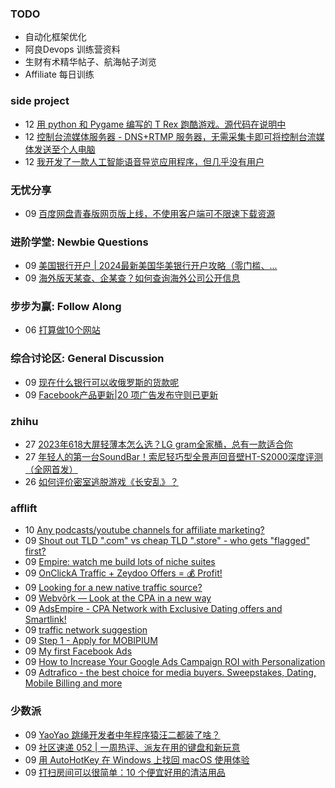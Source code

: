 ### TODO
-  自动化框架优化
-  阿良Devops 训练营资料
-  生财有术精华帖子、航海帖子浏览
-  Affiliate 每日训练

### side project
<!-- sideproject:START -->
-  12 [用 python 和 Pygame 编写的 T Rex 跑酷游戏。源代码在说明中](https://www.youtube.com/watch?v=pZySIXSelCA)
-  12 [控制台流媒体服务器 - DNS+RTMP 服务器，无需采集卡即可将控制台流媒体发送至个人电脑](https://github.com/Aioros/console-streaming-server)
-  12 [我开发了一款人工智能语音导览应用程序，但几乎没有用户](https://www.reddit.com/r/SideProject/comments/18gpp0e/ive_built_an_ai_audio_tour_app_but_have_almost_no/)<!-- sideproject:END -->


### 无忧分享
<!-- ruyo:START -->
-  09 [百度网盘青春版网页版上线，不使用客户端可不限速下载资源](https://51.ruyo.net/18709.html)<!-- ruyo:END -->

### 进阶学堂: Newbie Questions
<!-- advertcn1:START -->
-  09 [美国银行开户 | 2024最新美国华美银行开户攻略（零门槛、...](https://www.advertcn.com/thread-115654-1-1.html)
-  09 [海外版天某查、企某查？如何查询海外公司公开信息](https://www.advertcn.com/thread-115653-1-1.html)<!-- advertcn1:END -->

### 步步为赢: Follow Along
<!-- advertcn2:START -->
-  06 [打算做10个网站](https://www.advertcn.com/thread-115247-1-1.html)<!-- advertcn2:END -->

### 综合讨论区: General Discussion
<!-- advertcn3:START -->
-  09 [现在什么银行可以收俄罗斯的货款呢](https://www.advertcn.com/thread-115652-1-1.html)
-  09 [Facebook产品更新|20 项广告发布守则已更新](https://www.advertcn.com/thread-115649-1-1.html)<!-- advertcn3:END -->


### zhihu
<!-- zhihu:START -->
-  27 [2023年618大屏轻薄本怎么选？LG gram全家桶，总有一款适合你](http://zhuanlan.zhihu.com/p/632641888?utm_campaign=rss&utm_medium=rss&utm_source=rss&utm_content=title)
-  27 [年轻人的第一台SoundBar！索尼轻巧型全景声回音壁HT-S2000深度评测（全网首发）](http://zhuanlan.zhihu.com/p/630990296?utm_campaign=rss&utm_medium=rss&utm_source=rss&utm_content=title)
-  26 [如何评价密室逃脱游戏《长安乱》？](http://www.zhihu.com/question/563950552/answer/3045961312?utm_campaign=rss&utm_medium=rss&utm_source=rss&utm_content=title)<!-- zhihu:END -->

### afflift
<!-- afflift:START -->
-  10 [Any podcasts/youtube channels for affiliate marketing?](https://afflift.com/f/threads/any-podcasts-youtube-channels-for-affiliate-marketing.13425/)
-  09 [Shout out TLD &quot;.com&quot; vs cheap TLD &quot;.store&quot;  - who gets &quot;flagged&quot; first?](https://afflift.com/f/threads/shout-out-tld-com-vs-cheap-tld-store-who-gets-flagged-first.13429/)
-  09 [Empire: watch me build lots of niche suites](https://afflift.com/f/threads/empire-watch-me-build-lots-of-niche-suites.13342/)
-  09 [OnClickA Traffic + Zeydoo Offers = 💰 Profit!](https://afflift.com/f/threads/onclicka-traffic-zeydoo-offers-%F0%9F%92%B0-profit.13428/)
-  09 [Looking for a new native traffic source?](https://afflift.com/f/threads/looking-for-a-new-native-traffic-source.12647/)
-  09 [Webvõrk — Look at the CPA in a new way](https://afflift.com/f/threads/webv%C3%B5rk-%E2%80%94-look-at-the-cpa-in-a-new-way.2820/)
-  09 [AdsEmpire - CPA Network with Exclusive Dating offers and Smartlink!](https://afflift.com/f/threads/adsempire-cpa-network-with-exclusive-dating-offers-and-smartlink.6820/)
-  09 [traffic network suggestion](https://afflift.com/f/threads/traffic-network-suggestion.13388/)
-  09 [Step 1 - Apply for MOBIPIUM](https://afflift.com/f/threads/step-1-apply-for-mobipium.2938/)
-  09 [My first Facebook Ads](https://afflift.com/f/threads/my-first-facebook-ads.13414/)
-  09 [How to Increase Your Google Ads Campaign ROI with Personalization](https://afflift.com/f/threads/how-to-increase-your-google-ads-campaign-roi-with-personalization.13427/)
-  09 [Adtrafico - the best choice for media buyers. Sweepstakes, Dating, Mobile Billing and more](https://afflift.com/f/threads/adtrafico-the-best-choice-for-media-buyers-sweepstakes-dating-mobile-billing-and-more.4312/)<!-- afflift:END -->

### 少数派
<!-- sspai:START -->
-  09 [YaoYao 跳绳开发者中年程序猿汪二都装了啥？](https://sspai.com/prime/story/zhuanglesha-240709)
-  09 [社区速递 052 | 一周热评、派友在用的键盘和新玩意](https://sspai.com/post/90320)
-  09 [用 AutoHotKey 在 Windows 上找回 macOS 使用体验](https://sspai.com/post/90212)
-  09 [打扫房间可以很简单：10 个便宜好用的清洁用品](https://sspai.com/post/89304)<!-- sspai:END -->
